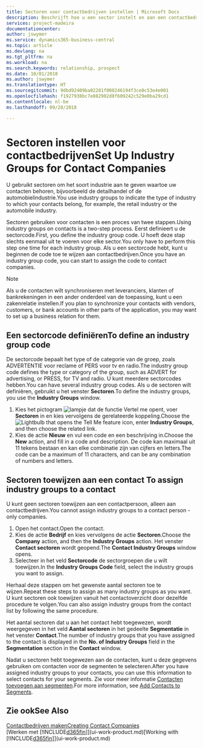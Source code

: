 ```yaml
---
title: Sectoren voor contactbedrijven instellen | Microsoft Docs
description: Beschrijft hoe u een sector instelt en aan een contactbedrijf toewijst, bijvoorbeeld de detailhandel of de auto-industrie.
services: project-madeira
documentationcenter: 
author: jswymer
ms.service: dynamics365-business-central
ms.topic: article
ms.devlang: na
ms.tgt_pltfrm: na
ms.workload: na
ms.search.keywords: relationship, prospect
ms.date: 10/01/2018
ms.author: jswymer
ms.translationtype: HT
ms.sourcegitcommit: 9dbd92409ba02281f008246194f3ce0c53e4e001
ms.openlocfilehash: f1927938bc7e882902d8f609242c529e0ba29cd1
ms.contentlocale: nl-be
ms.lasthandoff: 09/28/2018

---
```

# <a name="set-up-industry-groups-for-contact-companies"></a><span data-ttu-id="63bc7-103">Sectoren instellen voor contactbedrijven</span><span class="sxs-lookup"><span data-stu-id="63bc7-103">Set Up Industry Groups for Contact Companies</span></span>
<span data-ttu-id="63bc7-104">U gebruikt sectoren om het soort industrie aan te geven waartoe uw contacten behoren, bijvoorbeeld de detailhandel of de automobielindustrie.</span><span class="sxs-lookup"><span data-stu-id="63bc7-104">You use industry groups to indicate the type of industry to which your contacts belong, for example, the retail industry or the automobile industry.</span></span>

<span data-ttu-id="63bc7-105">Sectoren gebruiken voor contacten is een proces van twee stappen.</span><span class="sxs-lookup"><span data-stu-id="63bc7-105">Using industry groups on contacts is a two-step process.</span></span> <span data-ttu-id="63bc7-106">Eerst definieert u de sectorcode.</span><span class="sxs-lookup"><span data-stu-id="63bc7-106">First, you define the industry group code.</span></span> <span data-ttu-id="63bc7-107">U hoeft deze stap slechts eenmaal uit te voeren voor elke sector.</span><span class="sxs-lookup"><span data-stu-id="63bc7-107">You only have to perform this step one time for each industry group.</span></span> <span data-ttu-id="63bc7-108">Als u een sectorcode hebt, kunt u beginnen de code toe te wijzen aan contactbedrijven.</span><span class="sxs-lookup"><span data-stu-id="63bc7-108">Once you have an industry group code, you can start to assign the code to contact companies.</span></span>

> [!NOTE]  
>   <span data-ttu-id="63bc7-109">Als u de contacten wilt synchroniseren met leveranciers, klanten of bankrekeningen in een ander onderdeel van de toepassing, kunt u een zakenrelatie instellen.</span><span class="sxs-lookup"><span data-stu-id="63bc7-109">If you plan to synchronize your contacts with vendors, customers, or bank accounts in other parts of the application, you may want to set up a business relation for them.</span></span>

## <a name="to-define-an-industry-group-code"></a><span data-ttu-id="63bc7-110">Een sectorcode definiëren</span><span class="sxs-lookup"><span data-stu-id="63bc7-110">To define an industry group code</span></span>
<span data-ttu-id="63bc7-111">De sectorcode bepaalt het type of de categorie van de groep, zoals ADVERTENTIE voor reclame of PERS voor tv en radio.</span><span class="sxs-lookup"><span data-stu-id="63bc7-111">The industry group code defines the type or category of the group, such as ADVERT for advertising, or PRESS, for TV and radio.</span></span> <span data-ttu-id="63bc7-112">U kunt meerdere sectorcodes hebben.</span><span class="sxs-lookup"><span data-stu-id="63bc7-112">You can have several industry group codes.</span></span> <span data-ttu-id="63bc7-113">Als u de sectoren wilt definiëren, gebruikt u het venster **Sectoren**.</span><span class="sxs-lookup"><span data-stu-id="63bc7-113">To define the industry groups, you use the **Industry Groups** window.</span></span>

1. <span data-ttu-id="63bc7-114">Kies het pictogram ![lampje dat de functie Vertel me opent](media/ui-search/search_small.png "Vertel me wat u wilt doen"), voer **Sectoren** in en kies vervolgens de gerelateerde koppeling.</span><span class="sxs-lookup"><span data-stu-id="63bc7-114">Choose the ![Lightbulb that opens the Tell Me feature](media/ui-search/search_small.png "Tell me what you want to do") icon, enter **Industry Groups**, and then choose the related link.</span></span>
2. <span data-ttu-id="63bc7-115">Kies de actie **Nieuw** en vul een code en een beschrijving in.</span><span class="sxs-lookup"><span data-stu-id="63bc7-115">Choose the **New** action, and fill in a code and description.</span></span> <span data-ttu-id="63bc7-116">De code kan maximaal uit 11 tekens bestaan en kan elke combinatie zijn van cijfers en letters.</span><span class="sxs-lookup"><span data-stu-id="63bc7-116">The code can be a maximum of 11 characters, and can be any combination of numbers and letters.</span></span>

## <span data-ttu-id="63bc7-117"><a name="AssignIndustryGroupContact">Sectoren toewijzen aan een contact</a></span><span class="sxs-lookup"><span data-stu-id="63bc7-117"><a name="AssignIndustryGroupContact"></a> To assign industry groups to a contact</span></span>
<span data-ttu-id="63bc7-118">U kunt geen sectoren toewijzen aan een contactpersoon, alleen aan contactbedrijven.</span><span class="sxs-lookup"><span data-stu-id="63bc7-118">You cannot assign industry groups to a contact person - only companies.</span></span>

1. <span data-ttu-id="63bc7-119">Open het contact.</span><span class="sxs-lookup"><span data-stu-id="63bc7-119">Open the contact.</span></span>
2. <span data-ttu-id="63bc7-120">Kies de actie **Bedrijf** en kies vervolgens de actie **Sectoren**.</span><span class="sxs-lookup"><span data-stu-id="63bc7-120">Choose the **Company** action, and then the **Industry Groups** action.</span></span> <span data-ttu-id="63bc7-121">Het venster **Contact sectoren** wordt geopend.</span><span class="sxs-lookup"><span data-stu-id="63bc7-121">The **Contact Industry Groups** window opens.</span></span>
3. <span data-ttu-id="63bc7-122">Selecteer in het veld **Sectorcode** de sectorgroepen die u wilt toewijzen.</span><span class="sxs-lookup"><span data-stu-id="63bc7-122">In the **Industry Groups Code** field, select the industry groups you want to assign.</span></span>

<span data-ttu-id="63bc7-123">Herhaal deze stappen om het gewenste aantal sectoren toe te wijzen.</span><span class="sxs-lookup"><span data-stu-id="63bc7-123">Repeat these steps to assign as many industry groups as you want.</span></span> <span data-ttu-id="63bc7-124">U kunt sectoren ook toewijzen vanuit het contactoverzicht door dezelfde procedure te volgen.</span><span class="sxs-lookup"><span data-stu-id="63bc7-124">You can also assign industry groups from the contact list by following the same procedure.</span></span>

<span data-ttu-id="63bc7-125">Het aantal sectoren dat u aan het contact hebt toegewezen, wordt weergegeven in het veld **Aantal sectoren** in het gedeelte **Segmentatie** in het venster **Contact**.</span><span class="sxs-lookup"><span data-stu-id="63bc7-125">The number of industry groups that you have assigned to the contact is displayed in the **No. of Industry Groups** field in the **Segmentation** section in the **Contact** window.</span></span>

<span data-ttu-id="63bc7-126">Nadat u sectoren hebt toegewezen aan de contacten, kunt u deze gegevens gebruiken om contacten voor de segmenten te selecteren.</span><span class="sxs-lookup"><span data-stu-id="63bc7-126">After you have assigned industry groups to your contacts, you can use this information to select contacts for your segments.</span></span> <span data-ttu-id="63bc7-127">Zie voor meer informatie [Contacten toevoegen aan segmenten](marketing-add-contact-segment.md).</span><span class="sxs-lookup"><span data-stu-id="63bc7-127">For more information, see [Add Contacts to Segments](marketing-add-contact-segment.md).</span></span>

## <a name="see-also"></a><span data-ttu-id="63bc7-128">Zie ook</span><span class="sxs-lookup"><span data-stu-id="63bc7-128">See Also</span></span>
[<span data-ttu-id="63bc7-129">Contactbedrijven maken</span><span class="sxs-lookup"><span data-stu-id="63bc7-129">Creating Contact Companies</span></span>](marketing-create-contact-companies.md)  
<span data-ttu-id="63bc7-130">[Werken met [!INCLUDE[d365fin](includes/d365fin_md.md)]](ui-work-product.md)</span><span class="sxs-lookup"><span data-stu-id="63bc7-130">[Working with [!INCLUDE[d365fin](includes/d365fin_md.md)]](ui-work-product.md)</span></span>


